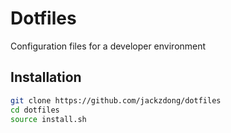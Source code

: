 # Dotfiles
Configuration files for a developer environment

## Installation
```bash
git clone https://github.com/jackzdong/dotfiles
cd dotfiles
source install.sh
```

